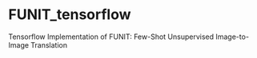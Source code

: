 # FUNIT_tensorflow
Tensorflow Implementation of FUNIT: Few-Shot Unsupervised Image-to-Image Translation
